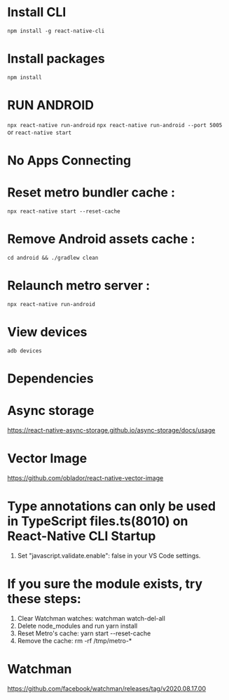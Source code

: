 # Install CLI
`npm install -g react-native-cli`

# Install packages
`npm install`

# RUN ANDROID
`npx react-native run-android`
`npx react-native run-android --port 5005`
or
`react-native start`

# No Apps Connecting
  # Reset metro bundler cache : 
  `npx react-native start --reset-cache`
      
  # Remove Android assets cache : 
  `cd android && ./gradlew clean`
      
  # Relaunch metro server : 
  `npx react-native run-android`
# View devices
`adb devices`

# Dependencies
  # Async storage
  https://react-native-async-storage.github.io/async-storage/docs/usage
  # Vector Image
  https://github.com/oblador/react-native-vector-image

# Type annotations can only be used in TypeScript files.ts(8010) on React-Native CLI Startup
1. Set "javascript.validate.enable": false in your VS Code settings.

# If you sure the module exists, try these steps:
1. Clear Watchman watches: watchman watch-del-all
2. Delete node_modules and run yarn install
3. Reset Metro's cache: yarn start --reset-cache
4. Remove the cache: rm -rf /tmp/metro-*

# Watchman
https://github.com/facebook/watchman/releases/tag/v2020.08.17.00
